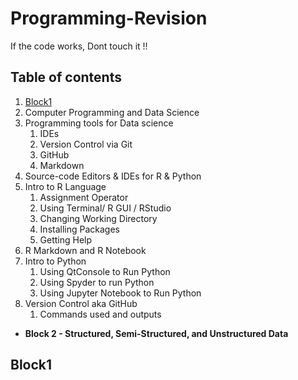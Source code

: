 # Programming-Revision
If the code works, Dont touch it !!

## Table of contents
1. [Block1](#block1)
  1. Computer Programming and Data Science
  2. Programming tools for Data science
     1. IDEs
     2. Version Control via Git
     3. GitHub
     4. Markdown
  1. Source-code Editors & IDEs for R & Python
  2. Intro to R Language
     1. Assignment Operator
     2. Using Terminal/ R GUI / RStudio
     3. Changing Working Directory
     4. Installing Packages
     5. Getting Help
  1. R Markdown and R Notebook
  2. Intro to Python
     1. Using QtConsole to Run Python
     2. Using Spyder to run Python
     3. Using Jupyter Notebook to Run Python
  1. Version Control aka GitHub
     1. Commands used and outputs

 * **Block 2 - Structured, Semi-Structured, and Unstructured Data**

## Block1

